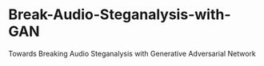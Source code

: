 # Break-Audio-Steganalysis-with-GAN
Towards Breaking Audio Steganalysis with Generative Adversarial Network
